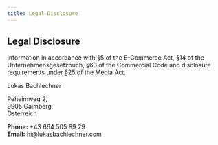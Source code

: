 ```yaml
---
title: Legal Disclosure
---
```

<section class="section">

## Legal Disclosure

Information in accordance with §5 of the E-Commerce Act, §14 of the Unternehmensgesetzbuch, §63 of the Commercial Code and disclosure requirements under §25 of the Media Act.

Lukas Bachlechner

Peheimweg 2,  
9905 Gaimberg,  
Österreich

**Phone:** +43 664 505 89 29  
**Email:** [hi@lukasbachlechner.com](mailto:hi@lukasbachlechner.com)

</section>